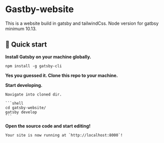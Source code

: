 # Gastby-website

This is a website build in gatsby and tailwindCss.
Node version for gatbsy minimum 10.13.

## 🚀 Quick start

**Install Gatsby on your machine globally.**

```shell
npm install -g gatsby-cli
```

**Yes you guessed it. Clone this repo to your machine.**

**Start developing.**

    Navigate into cloned dir.

    ```shell
    cd gatsby-website/
    gatsby develop
    ```

**Open the source code and start editing!**

    Your site is now running at `http://localhost:8000`!
